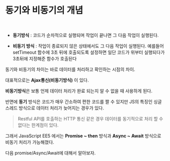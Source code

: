 
# 동기와 비동기의 개념

<br>

- **동기방식** : 코드가 순차적으로 실행되며 작업이 끝나면 그 다음 작업이 실행된다.


- **비동기 방식** : 작업이 종료되지 않은 상태에서도 그 다음 작업이 실행된다. 예를들어 setTimeout 함수에 3초 뒤에 호출되도록 설정하면 일단 코드가 위부터 실행되다가 3초뒤에 지정해준 함수가 호출된다


동기와 비동기의 차이는 바로 데이터를 처리하고 확인하는 시점의 차이. 

대표적으로는 **Ajax통신(비동기방식)** 이 있다.

**비동기방식**은 보통 언제 데이터 처리가 완료 되는지 알 수 없을 때 사용하게 된다. 

반면에 **동기** 방식은 코드가 매우 간소하여 편한 코드를 짤 수 있지만 JS의 특징인 싱글스레드 방식으로 데이터 처리가 늦어지는 경우가 있다. 
>Restful API를 호출하는 HTTP 통신 같은 경우 데이터를 동기적으로 처리 할 수 없다는 한계점이 있다.

그래서 JavaScript EE5 에서는 **Promise ~ then** 방식과 **Async ~ Await** 방식으로 비동기 처리가 가능해졌다.

다음 promise/Async/Await에 대해서 알아보자.





